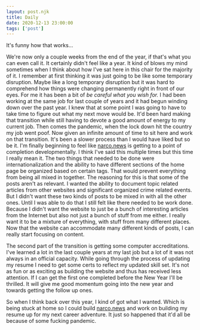 ```yaml
---
layout: post.njk
title: Daily
date: 2020-12-13 23:00:00
tags: ['post']
---
```

<!-- Excerpt Start -->
It's funny how that works...
<!-- Excerpt End -->

We're now only a couple weeks from the end of the year, if that's what you can even call it. It certainly didn't feel like a year. It kind of blows my mind sometimes when I think about how I've sat here in this chair for the majority of it. I remember at first thinking it was just going to be like some temporary disruption. Maybe like a long temporary disruption but it was hard to comprehend how things were changing permanently right in front of our eyes. For me it has been a bit of *be careful what you wish for.* I had been working at the same job for last couple of years and it had begun winding down over the past year. I knew that at some point I was going to have to take time to figure out what my next move would be. It'd been hard making that transition while still having to devote a good amount of energy to my current job. Then comes the pandemic, when the lock down hit the country my job went poof. Now given an infinite amount of time to sit here and work on that transition. It's been a slower process than I would have liked but so be it. I'm finally beginning to feel like [narco.news](https://narco.news) is getting to a point of completion developmentally. I think I've said this multiple times but this time I really mean it. The two things that needed to be done were internationalization and the ability to have different sections of the home page be organized based on certain tags. That would prevent everything from being all mixed in together. The reasoning for this is that some of the posts aren't as relevant. I wanted the ability to document topic related articles from other websites and significant organized crime related events. But I didn't want these two kinds of posts to be mixed in with all the other ones. Until I was able to do that I still felt like there needed to be work done. Because I didn't want the website to just be a bunch of interesting articles from the Internet but also not just a bunch of stuff from me either. I really want it to be a mixture of everything, with stuff from many different places. Now that the website can accommodate many different kinds of posts, I can really start focusing on content.

The second part of the transition is getting some computer accreditations. I've learned a lot in the last couple years at my last job but a lot of it was not always in an official capacity. While going through the process of updating my resume I need to get some certs to reflect my updated skill set. It's not as fun or as exciting as building the website and thus has received less attention. If I can get the first one completed before the New Year I'll be thrilled. It will give me good momentum going into the new year and towards getting the follow up ones.

So when I think back over this year, I kind of got what I wanted. Which is being stuck at home so I could build [narco.news](https://narco.news) and work on building my resume up for my next career adventure. It just so happened that it'd all be because of some fucking pandemic. 

